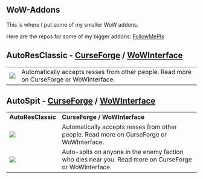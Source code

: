 ## WoW-Addons
This is where I put some of my smaller WoW addons. 

Here are the repos for some of my bigger addons: [FollowMePls](https://github.com/techiew/FollowMePls)

## AutoResClassic - [CurseForge](https://www.curseforge.com/wow/addons/autoresclassic) / [WoWInterface](https://www.wowinterface.com/downloads/info25526-AutoResClassic.html)

<table>
 <tr>
  <td><img align="top" src="https://github.com/techiew/WoW-Addons/blob/master/AutoResClassic/AutoResClassic%20icon.jpg"/></td>
  <td>Automatically accepts resses from other people. Read more on CurseForge or WoWInterface.</td>
 </tr>
</table>

## AutoSpit - [CurseForge](https://www.curseforge.com/wow/addons/autospit) / [WoWInterface](https://www.wowinterface.com/downloads/info25528-AutoSpit.html)

<table>
 <tr>
  <td><b>AutoResClassic</b></td>
  <td><b>CurseForge / WoWInterface</b></td>
 </tr>
 <tr>
  <td><img align="top" src="https://github.com/techiew/WoW-Addons/blob/master/AutoResClassic/AutoResClassic%20icon.jpg"/></td>
  <td>Automatically accepts resses from other people. Read more on CurseForge or WoWInterface.</td>
 </tr>
 <tr>
  <td><img align="top" src="https://github.com/techiew/WoW-Addons/blob/master/AutoSpit/AutoSpit%20icon.jpg"/></td>
  <td>Auto-spits on anyone in the enemy faction who dies near you. Read more on CurseForge or WoWInterface.</td>
 </tr>
</table>
